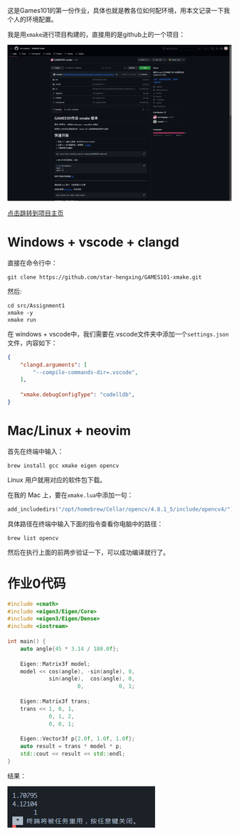 这是Games101的第一份作业，具体也就是教各位如何配环境，用本文记录一下我个人的环境配置。

我是用`xmake`进行项目构建的，直接用的是github上的一个项目：

![image-20231228154742864](https://raw.githubusercontent.com/Penguin-SAMA/PicGo/main/image-20231228154742864.png)

[点击跳转到项目主页](https://github.com/star-hengxing/GAMES101-xmake)

# Windows + vscode + clangd

直接在命令行中：
```shell
git clone https://github.com/star-hengxing/GAMES101-xmake.git
```

然后:

```shell
cd src/Assignment1
xmake -y
xmake run
```

在 windows + vscode中，我们需要在.vscode文件夹中添加一个`settings.json`文件，内容如下：

```json
{
    "clangd.arguments": [
        "--compile-commands-dir=.vscode",
    ],

    "xmake.debugConfigType": "codelldb",
}
```

# Mac/Linux + neovim

首先在终端中输入：

```shell
brew install gcc xmake eigen opencv
```

Linux 用户就用对应的软件包下载。

在我的 Mac 上，要在`xmake.lua`中添加一句：

```lua
add_includedirs("/opt/homebrew/Cellar/opencv/4.8.1_5/include/opencv4/")
```

具体路径在终端中输入下面的指令查看你电脑中的路径：

```shell
brew list opencv
```

然后在执行上面的前两步验证一下，可以成功编译就行了。

# 作业0代码

```cpp
#include <cmath>
#include <eigen3/Eigen/Core>
#include <eigen3/Eigen/Dense>
#include <iostream>

int main() {
    auto angle{45 * 3.14 / 180.0f};

    Eigen::Matrix3f model;
    model << cos(angle), -sin(angle), 0,
             sin(angle),  cos(angle), 0, 
                      0,           0, 1;

    Eigen::Matrix3f trans;
    trans << 1, 0, 1,
             0, 1, 2, 
             0, 0, 1;
             
    Eigen::Vector3f p{2.0f, 1.0f, 1.0f};
    auto result = trans * model * p;
    std::cout << result << std::endl;
}
```

结果：

![image-20231228160738493](https://raw.githubusercontent.com/Penguin-SAMA/PicGo/main/image-20231228160738493.png)